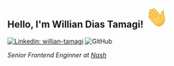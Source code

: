 <h2>
  Hello, I'm Willian Dias Tamagi! <img src="https://raw.githubusercontent.com/wdtamagi/wdtamagi/main/hand.gif" width="50">
</h2>

[![Linkedin: willian-tamagi](https://img.shields.io/badge/willian--tamagi-blue?style=flat-square&logo=Linkedin&logoColor=white&link=https://www.linkedin.com/in/willian-tamagi-954b1062/)](https://www.linkedin.com/in/willian-tamagi-954b1062/)
![GitHub](https://github.com/wdtamagi)

<p>
  <em>
    Senior Frontend Enginner at <a href="https://nash.io/">Nash</a>
  </em>
</p>
